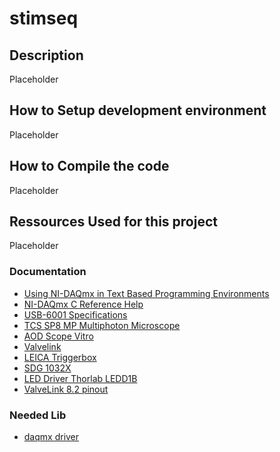 # stimseq

## Description

Placeholder

## How to Setup development environment

Placeholder

## How to Compile the code

Placeholder

## Ressources Used for this project

Placeholder

### Documentation

- [Using NI-DAQmx in Text Based Programming Environments](https://www.ni.com/en/support/documentation/supplemental/21/using-ni-daqmx-in-text-based-programming-environments.html)
- [NI-DAQmx C Reference Help](https://www.ni.com/docs/en-US/bundle/ni-daqmx-c-api-ref/page/cdaqmx/help_file_title.html)
- [USB-6001 Specifications](https://www.ni.com/docs/en-US/bundle/usb-6001-specs/resource/374369a.pdf)
- [TCS SP8 MP Multiphoton Microscope](https://www.leica-microsystems.com/products/confocal-microscopes/p/leica-tcs-sp8-mp/downloads/)
- [AOD Scope Vitro](https://karthalasystem.com/aodscope-vitro/)
- [Valvelink](https://autom8.com/wp-content/uploads/2016/07/ValveLink.pdf)
- [LEICA Triggerbox](https://downloads.leica-microsystems.com/TCS%20SP5/Application%20Note/Triggering_Guide-AppLetter.EN.pdf)
- [SDG 1032X](https://static.eleshop.nl/mage/media/downloads/SDG1000X_UserManual_UM0201X-E01A1.pdf)
- [LED Driver Thorlab LEDD1B](https://www.thorlabs.com/newgrouppage9.cfm?objectgroup_id=2616&pn=LEDD1B#3018)
- [ValveLink 8.2 pinout](/doc/ValveLink8.2%20pinout.pdf)

### Needed Lib

- [daqmx driver](https://www.ni.com/fr/support/downloads/drivers/download.ni-daq-mx.html#523625)